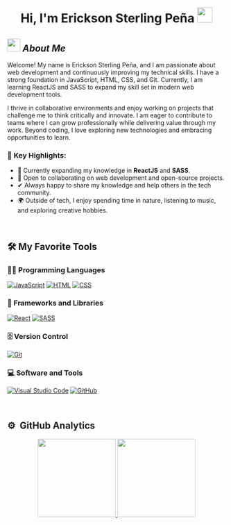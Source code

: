<h1 align="center">Hi, I'm Erickson Sterling Peña <img src="https://media.giphy.com/media/hvRJCLFzcasrR4ia7z/giphy.gif" width="35"></h1>

## <img src="https://media.giphy.com/media/ObNTw8Uzwy6KQ/giphy.gif" width="30px">&nbsp;***About Me***

Welcome! My name is Erickson Sterling Peña, and I am passionate about web development and continuously improving my technical skills. I have a strong foundation in JavaScript, HTML, CSS, and Git. Currently, I am learning ReactJS and SASS to expand my skill set in modern web development tools.

I thrive in collaborative environments and enjoy working on projects that challenge me to think critically and innovate. I am eager to contribute to teams where I can grow professionally while delivering value through my work. Beyond coding, I love exploring new technologies and embracing opportunities to learn.

### 🌟 **Key Highlights:**
- 🌱 Currently expanding my knowledge in **ReactJS** and **SASS**.
- 👯 Open to collaborating on web development and open-source projects.
- ✔ Always happy to share my knowledge and help others in the tech community.
- 🌍 Outside of tech, I enjoy spending time in nature, listening to music, and exploring creative hobbies.

<!-- - 📫 Reach out to me at: **[Your Email or Contact Link]** -->
</br>

## 🛠️ My Favorite Tools

### 👨‍💻 Programming Languages
<p>
    <a href="#"><img alt="JavaScript" src="https://img.shields.io/badge/JavaScript%20-%23F7DF1E.svg?logo=javascript&logoColor=black"></a>
    <a href="#"><img alt="HTML" src="https://img.shields.io/badge/HTML%20-%23E34F26.svg?logo=html5&logoColor=white"></a>
    <a href="#"><img alt="CSS" src="https://img.shields.io/badge/CSS%20-%231572B6.svg?logo=css3&logoColor=white"></a>
</p>

### 🧰 Frameworks and Libraries
<p>
    <a href="#"><img alt="React" src="https://img.shields.io/badge/React%20-%2361DAFB.svg?logo=react&logoColor=black"></a>
    <a href="#"><img alt="SASS" src="https://img.shields.io/badge/SASS%20-%23CC6699.svg?logo=sass&logoColor=white"></a>
</p>

### 🗄️ Version Control
<p>
    <a href="#"><img alt="Git" src="https://img.shields.io/badge/Git%20-%23F05033.svg?logo=git&logoColor=white"></a>
</p>

### 💻 Software and Tools
<p>
    <a href="#"><img alt="Visual Studio Code" src="https://img.shields.io/badge/Visual%20Studio%20Code-0078d7.svg?logo=visual-studio-code&logoColor=white"></a>
    <a href="#"><img alt="GitHub" src="https://img.shields.io/badge/GitHub%20-%23181717.svg?logo=github&logoColor=white"></a>
</p>
</br>

## ⚙️ &nbsp;GitHub Analytics
<p align="center">
<a href="https://github.com/Derkopath">
  <img height="180em" src="https://github-readme-stats-eight-theta.vercel.app/api?username=Derkopath&show_icons=true&theme=algolia&include_all_commits=true&count_private=true"/>
  <img height="180em" src="https://github-readme-stats-eight-theta.vercel.app/api/top-langs/?username=Derkopath&layout=compact&langs_count=8&theme=algolia"/>
</a>
</p>
